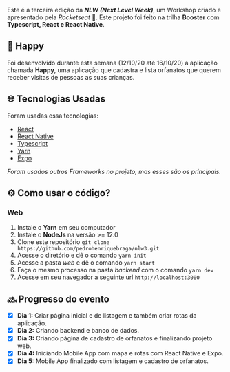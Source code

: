 Este é a terceira edição da ***NLW (Next Level Week)***, um Workshop criado e apresentado pela *Rocketseat* 💜. Este projeto foi feito na trilha **Booster** com **Typescript, React e React Native**.

## 👦 Happy
Foi desenvolvido durante esta semana (12/10/20 até 16/10/20)  a aplicação chamada **Happy**, uma aplicação que cadastra e lista orfanatos que querem receber visitas de pessoas as suas crianças.

## 🌐 Tecnologias Usadas
Foram usadas essa tecnologias:

- [React](https://pt-br.reactjs.org/)
- [React Native](https://reactnative.dev/)
- [Typescript](https://www.typescriptlang.org/)
- [Yarn](https://yarnpkg.com/)
- [Expo](https://expo.io/)

*Foram usados outros Frameworks no projeto, mas esses são os principais.*

## ⚙️ Como usar o código?

### Web
1. Instale o **Yarn** em seu computador
1. Instale o **NodeJs** na versão >= 12.0
1. Clone este repositório `git clone https://github.com/pedrohenriquebraga/nlw3.git`
1. Acesse o diretório e dê o comando `yarn init`
1. Acesse a pasta *web* e dê o comando `yarn start`
1. Faça o mesmo processo na pasta *backend* com o comando `yarn dev`
1. Acesse em seu navegador a seguinte url `http://localhost:3000`

## 🔜 Progresso do evento

- [x] **Dia 1:** Criar página inicial e de listagem e também criar rotas da aplicação.
- [x] **Dia 2:** Criando backend e banco de dados.
- [x] **Dia 3:** Criando página de cadastro de orfanatos e finalizando projeto web.
- [x] **Dia 4:** Iniciando Mobile App com mapa e rotas com React Native e Expo.
- [x] **Dia 5:** Mobile App finalizado com listagem e cadastro de orfanatos.
